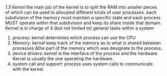 *1.3 Kernel*
the main job of the kernel is to split the RAM into smaller pieces of which can be used to allocated different kinds of user processes.
each subdivision of the memory must maintain a specific state
and each process MUST operate within that subdivision and keep its share inside that domain.
Kernel is in charge of 4 (but not limited to) general tasks within a system
1. process: kernel determines which process can use the CPU
2. Memory: kernel keep track of the memory as to what is shared between processes &the part of the memory which was designate to the process.
3. device drivers: kernel is the interface of the process and the hardware. Kernel is usually the one operating the hardware.
4. system call and support: process uses system calls to communicate with the kernel.